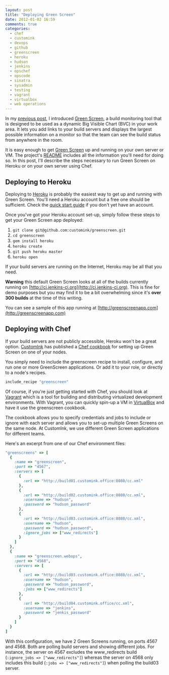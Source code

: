 ```yaml
---
layout: post
title: "Deploying Green Screen"
date: 2012-01-02 16:59
comments: true
categories: 
  - chef
  - customink
  - devops
  - github
  - greenscreen
  - heroku
  - hudson
  - jenkins
  - opschef
  - opscode
  - sinatra
  - sysadmin
  - testing
  - vagrant
  - virtualbox
  - web operations
---
```

In my [previous post](http://nathenharvey.com/blog/2012/01/02/green-screen/), I introduced [Green Screen](https://github.com/customink/greenscreen), a build monitoring tool that is designed to be used as a dynamic Big Visible Chart (BVC) in your work area.  It lets you add links to your build servers and displays the largest possible information on a monitor so that the team can see the build status from anywhere in the room.


It is easy enough to get [Green Screen](https://github.com/customink/greenscreen) up and running on your own server or VM. The project's [README](https://github.com/customink/greenscreen/blob/master/README.md) includes all the information you'll need for doing so. In this post, I'll describe the steps necessary to run Green Screen on Heroku or on your own server using Chef.

## Deploying to Heroku

Deploying to [Heroku](http://www.heroku.com/) is probably the easiest way to get up and running with Green Screen. You'll need a Heroku account but a free one should be sufficient. Check the [quick start guide](http://devcenter.heroku.com/articles/quickstart) if you don't yet have an account.

Once you've got your Heroku account set-up, simply follow these steps to get your Green Screen app deployed:

1. `git clone git@github.com:customink/greenscreen.git`
1. `cd greenscreen`
1. `gem install heroku`
1. `heroku create`
1. `git push heroku master`
1. `heroku open`

If your build servers are running on the Internet, Heroku may be all that you need.

**Warning** this default Green Screen looks at all of the builds currently running on [http://ci.jenkins-ci.org](http://ci.jenkins-ci.org).  This is fine for demo purposes but you may find it to be a bit overwhelming since it's **over 300 builds** at the time of this writing.

You can see a sample of this app running at [http://greenscreenapp.com](http://greenscreenapp.com)

<!--more-->

## Deploying with Chef

If your build servers are not publicly accessible, Heroku won't be a great option. [CustomInk](http://www.customink.com) has published a [Chef cookbook](http://community.opscode.com/cookbooks/greenscreen) for setting up Green Screen on one of your nodes.

You simply need to include the greenscreen recipe to install, configure, and run one or more GreenScreen applications.  Or add it to your role, or directly to a node's recipes.

``` ruby 
include_recipe "greenscreen"
```

Of course, if you're just getting started with Chef, you should look at [Vagrant](http://vagrantup.com/) which is a tool for building and distributing virtualized development environments. With Vagrant, you can quickly spin-up a VM in [VirtualBox](http://www.virtualbox.org/) and have it use the greenscreen cookbook.

The cookbook allows you to specify credentials and jobs to include or ignore with each server and allows you to set-up multiple Green Screens on the same node. At CustomInk, we use different Green Screen applications for different teams.

Here's an excerpt from one of our Chef environment files:

``` ruby
"greenscreens" => [
  {
    :name => "greenscreen",
    :port => "4567",
    :servers => [
      {
        :url => "http://build01.customink.office:8080/cc.xml"
      },
      {
        :url => "http://build02.customink.office:8080/cc.xml",
        :username => "hudson",
        :password => "hudson_password"
      },
      {
        :url => "http://build03.customink.office:8080/cc.xml",
        :username => "hudson",
        :password => "hudson_password",
        :ignore_jobs => ["www_redirects"]
      }
    ]
  },
  {
    :name => "greenscreen.webops",
    :port => "4568",
    :servers => [
      {
        :url => "http://build03.customink.office:8080/cc.xml",
        :username => "hudson",
        :password => "hudson_password",
        :jobs => ["www_redirects"]
      },
      {
        :url => "http://build04.customink.office/cc.xml",
        :username => "jenkins",
        :password => "jenkis_password"
      }
    ]
  }
]
```

With this configuration, we have 2 Green Screens running, on ports 4567 and 4568. Both are polling build servers and showing different jobs. For instance, the server on 4567 excludes the www_redirects build (`:ignore_jobs => ["www_redirects"]`) whereas the server on 4568 only includes this build (`:jobs => ["www_redirects"]`) when polling the build03 server.



